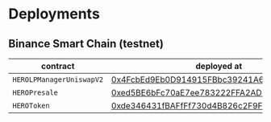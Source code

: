 # Deployments

## Binance Smart Chain (testnet)

| contract | deployed at | transaction hash |  
| --- | --- | --- |
| `HEROLPManagerUniswapV2` | [0x4FcbEd9Eb0D914915FBbc39241A6bF74EB23C701](https://testnet.bscscan.com/address/0x4FcbEd9Eb0D914915FBbc39241A6bF74EB23C701) | [0xd4883632748f3625f84d1673dc14c33f03db6e33d547404f7f94f8a3b26b7fca](https://testnet.bscscan.com/tx/0xd4883632748f3625f84d1673dc14c33f03db6e33d547404f7f94f8a3b26b7fca) |
| `HEROPresale` | [0xed5BE6bFc70aE7ee783222FFA2AD5417BA923ae9](https://testnet.bscscan.com/address/0xed5BE6bFc70aE7ee783222FFA2AD5417BA923ae9) | [0x505947d41998b24559081ffaeec9e47a4b28e5b170c1752c6679c7fe44446bd0](https://testnet.bscscan.com/tx/0x505947d41998b24559081ffaeec9e47a4b28e5b170c1752c6679c7fe44446bd0) |
| `HEROToken` | [0xde346431fBAFfFf730d4B826c2F9F7D472f37103](https://testnet.bscscan.com/address/0xde346431fBAFfFf730d4B826c2F9F7D472f37103) | [0x7b8df84c5ca71f9a64aad373bb71dd6165291ce75d1434b91db78757228299a8](https://testnet.bscscan.com/tx/0x7b8df84c5ca71f9a64aad373bb71dd6165291ce75d1434b91db78757228299a8) |

